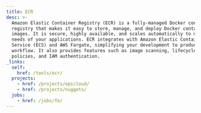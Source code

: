 ```yaml
---
title: ECR
desc: >-
  Amazon Elastic Container Registry (ECR) is a fully-managed Docker container
  registry that makes it easy to store, manage, and deploy Docker container
  images. It is secure, highly available, and scales automatically to meet the
  needs of your applications. ECR integrates with Amazon Elastic Container
  Service (ECS) and AWS Fargate, simplifying your development to production
  workflow. It also provides features such as image scanning, lifecycle
  policies, and IAM authentication.
_links:
  self:
    href: /tools/ecr/
  projects:
    - href: /projects/epicloud/
    - href: /projects/nuggets/
  jobs:
    - href: /jobs/fe/
---
```

